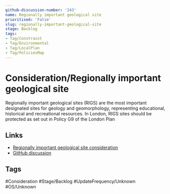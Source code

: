 ```yaml
---
github-discussion-number: '243'
name: Regionally important geological site
prioritised: 'False'
slug: regionally-important-geological-site
stage: Backlog
tags:
- Tag/Constraint
- Tag/Environmental
- Tag/LocalPlan
- Tag/PoliciesMap
---
```


# Consideration/Regionally important geological site

Regionally important geological sites (RIGS) are the most important designated sites for geology and geomorphology, representing educational, historical and recreational resources. In London, RIGS sites should be protected as set out in Policy G9 of the London Plan

## Links

* [Regionally important geological site consideration](https://design.planning.data.gov.uk/planning-consideration/regionally-important-geological-site)
* [GitHub discussion](https://github.com/digital-land/data-standards-backlog/discussions/243)

## Tags

#Consideration #Stage/Backlog #UpdateFrequency/Unknown #OS/Unknown